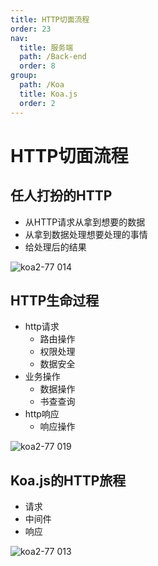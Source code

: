 ```yaml
---
title: HTTP切面流程
order: 23
nav:
  title: 服务端
  path: /Back-end
  order: 8
group:
  path: /Koa
  title: Koa.js
  order: 2
---
```




# HTTP切面流程



## 任人打扮的HTTP

- 从HTTP请求从拿到想要的数据
- 从拿到数据处理想要处理的事情
- 给处理后的结果

![koa2-77 014](https://user-images.githubusercontent.com/8216630/42408394-9db3991e-81fe-11e8-8a32-940941ad4480.jpeg)

## HTTP生命过程

- http请求
    - 路由操作
    - 权限处理
    - 数据安全
- 业务操作
    - 数据操作
    - 书查查询
- http响应
    - 响应操作   

![koa2-77 019](https://user-images.githubusercontent.com/8216630/42408395-9efe19ca-81fe-11e8-9a6e-3dc5b1896dca.jpeg)


## Koa.js的HTTP旅程

- 请求
- 中间件
- 响应

![koa2-77 013](https://user-images.githubusercontent.com/8216630/42408401-ada72fca-81fe-11e8-9f05-c5a93bb15670.jpeg)

